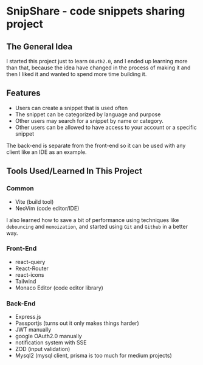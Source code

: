 # SnipShare - code snippets sharing project

## The General Idea

I started this project just to learn `OAuth2.0`, and I ended up learning more than that, because the idea have changed in the process of making it and then I liked it and wanted to spend more time building it.

## Features

- Users can create a snippet that is used often
- The snippet can be categorized by language and purpose
- Other users may search for a snippet by name or category. 
- Other users can be allowed to have access to your account or a specific snippet

The back-end is separate from the front-end so it can be used with any client like an IDE as an example.

## Tools Used/Learned In This Project

### Common
- Vite (build tool)
- NeoVim (code editor/IDE)

I also learned how to save a bit of performance using techniques like `debouncing` and `memoization`, and started using `Git` and `Github` in a better way.

### Front-End

- react-query
- React-Router
- react-icons
- Tailwind
- Monaco Editor (code editor library)

### Back-End

- Express.js
- Passportjs (turns out it only makes things harder)
- JWT manually
- google OAuth2.0 manually
- notification system with SSE
- ZOD (input validation)
- Mysql2 (mysql client, prisma is too much for medium projects)
